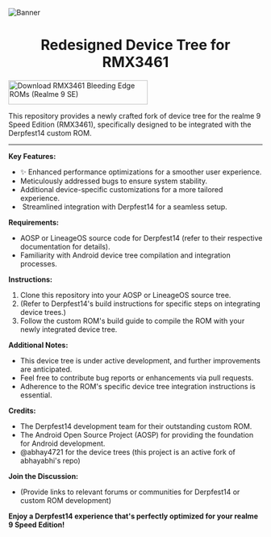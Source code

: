 ![Banner](https://cdn.discordapp.com/attachments/1046741210909380698/1252755969029574717/SKB6iLmN.jpg?ex=66735f6a&is=66720dea&hm=974a788dac5a70758ac8d3c40e30286d57d64a7cd55da775b970cd5fd4552ca4&)
<h1 align="center"><strong>Redesigned Device Tree for RMX3461</strong></h1>

<a href="https://sourceforge.net/projects/rmx3461-bleeding-edge/files/latest/download"><img alt="Download RMX3461 Bleeding Edge ROMs (Realme 9 SE)" src="https://a.fsdn.com/con/app/sf-download-button" width=276 height=48 srcset="https://a.fsdn.com/con/app/sf-download-button?button_size=2x 2x" align="centre"></a>

This repository provides a newly crafted fork of device tree for the realme 9 Speed Edition (RMX3461), specifically designed to be integrated with the Derpfest14 custom ROM. 

---

**Key Features:**

- ✨ Enhanced performance optimizations for a smoother user experience.
-  Meticulously addressed bugs to ensure system stability.
-  Additional device-specific customizations for a more tailored experience.
- ️ Streamlined integration with Derpfest14 for a seamless setup.

**Requirements:**

- AOSP or LineageOS source code for Derpfest14 (refer to their respective documentation for details).
- Familiarity with Android device tree compilation and integration processes.

**Instructions:**

1. Clone this repository into your AOSP or LineageOS source tree.
2. (Refer to Derpfest14's build instructions for specific steps on integrating device trees.)
3. Follow the custom ROM's build guide to compile the ROM with your newly integrated device tree.

**Additional Notes:**

- This device tree is under active development, and further improvements are anticipated.
- Feel free to contribute bug reports or enhancements via pull requests.
- Adherence to the ROM's specific device tree integration instructions is essential.

**Credits:**

- The Derpfest14 development team for their outstanding custom ROM.
- The Android Open Source Project (AOSP) for providing the foundation for Android development.
- @abhay4721 for the device trees (this project is an active fork of abhayabhi's repo)

**Join the Discussion:**

- (Provide links to relevant forums or communities for Derpfest14 or custom ROM development)

**Enjoy a Derpfest14 experience that's perfectly optimized for your realme 9 Speed Edition!** 
